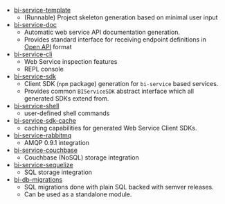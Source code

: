 - [bi-service-template](https://github.com/BohemiaInteractive/bi-service-template)
    - (Runnable) Project skeleton generation based on minimal user input
- [bi-service-doc](https://github.com/BohemiaInteractive/bi-service-doc)
    - Automatic web service API documentation generation.  
    - Provides standard interface for receiving endpoint definitions in [Open API](https://www.openapis.org) format
- [bi-service-cli](https://github.com/BohemiaInteractive/bi-service-cli)
    - Web Service inspection features
    - REPL console
- [bi-service-sdk](https://github.com/BohemiaInteractive/bi-service-sdk)
    - Client SDK (`npm` package) generation for `bi-service` based services.
    - Provides common `BIServiceSDK` abstract interface which all generated SDKs extend from.
- [bi-service-shell](https://github.com/BohemiaInteractive/bi-service-shell)
    - user-defined shell commands
- [bi-service-sdk-cache](https://github.com/BohemiaInteractive/bi-service-sdk-cache)
    - caching capabilities for generated Web Service Client SDKs.
- [bi-service-rabbitmq](https://github.com/BohemiaInteractive/bi-service-rabbitmq)
    -  AMQP 0.9.1 integration
- [bi-service-couchbase](https://github.com/BohemiaInteractive/bi-service-couchbase)
    -  Couchbase (NoSQL) storage integration
- [bi-service-sequelize](https://github.com/BohemiaInteractive/bi-service-sequelize)
    -  SQL storage integration
- [bi-db-migrations](https://github.com/BohemiaInteractive/bi-db-migrations)
    - SQL migrations done with plain SQL backed with semver releases.
    - Can be used as a standalone module.
